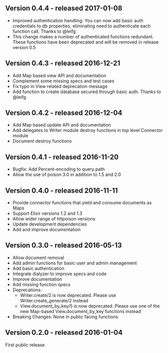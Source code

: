 Version 0.4.4 - released 2017-01-08
-------------

- Improved authentication handling: You can now add basic auth credentials to db properties, eliminating need to authenticate each function call. Thanks to @leifg
- This change makes a number of authenticated functions redundant. These functions have been deprecated and will be removed in release version 0.5

Version 0.4.3 - released 2016-12-21
-------------

- Add Map based view API and documentation
- Complement some missing specs and test cases
- Fix typo in View related deprecation message
- Add function to create database secured through basic auth. Thanks to @leifg

Version 0.4.2 - released 2016-12-04
-------------

- Add Map based update API and documentation
- Add delegates to Writer module destroy functions in top level Connector module
- Document destroy functions

Version 0.4.1 - released 2016-11-20
-------------

- Bugfix: Add Percent-encoding to query path
- Allow the use of poison 3.0 in addition to 1.5 and 2.0

Version 0.4.0 - released 2016-11-11
-------------

- Provide connector functions that yield and consume documents as Maps
- Support Elixir versions 1.2 and 1.3
- Allow wider range of httpoison versions
- Update development dependencies
- Add and improve documentation

Version 0.3.0 - released 2016-05-13
-------------

- Allow document removal
- Add admin functions for basic user and admin management
- Add basic authentication
- Integrate dialyzer to improve specs and code
- Improve documentation
- Add missing function specs
- Deprecations:
  - Writer.create/2 is now deprecated. Please use Writer.create_generate/2 instead
  - View.document_by_key/5 is now deprecated. Please use one of the new Map-based View.document_by_key functions instead
- Breaking Changes: None in public facing functions

Version 0.2.0 - released 2016-01-04
-------------

First public release
